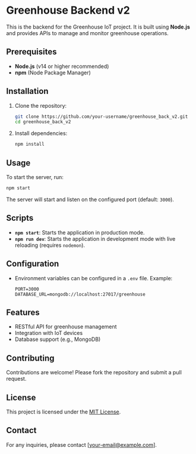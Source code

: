 # Greenhouse Backend v2

This is the backend for the Greenhouse IoT project. It is built using **Node.js** and provides APIs to manage and monitor greenhouse operations.

## Prerequisites

- **Node.js** (v14 or higher recommended)
- **npm** (Node Package Manager)

## Installation

1. Clone the repository:
    ```bash
    git clone https://github.com/your-username/greenhouse_back_v2.git
    cd greenhouse_back_v2
    ```

2. Install dependencies:
    ```bash
    npm install
    ```

## Usage

To start the server, run:
```bash
npm start
```

The server will start and listen on the configured port (default: `3000`).

## Scripts

- **`npm start`**: Starts the application in production mode.
- **`npm run dev`**: Starts the application in development mode with live reloading (requires `nodemon`).

## Configuration

- Environment variables can be configured in a `.env` file. Example:
  ```
  PORT=3000
  DATABASE_URL=mongodb://localhost:27017/greenhouse
  ```

## Features

- RESTful API for greenhouse management
- Integration with IoT devices
- Database support (e.g., MongoDB)

## Contributing

Contributions are welcome! Please fork the repository and submit a pull request.

## License

This project is licensed under the [MIT License](LICENSE).

## Contact

For any inquiries, please contact [your-email@example.com].